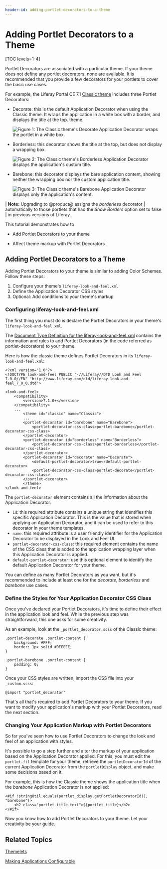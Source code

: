 ```yaml
---
header-id: adding-portlet-decorators-to-a-theme
---
```


# Adding Portlet Decorators to a Theme

[TOC levels=1-4]

Portlet Decorators are associated with a particular theme. If your theme
does not define any portlet decorators, none are available. It is recommended
that you provide a few decorators for your portlets to cover the basic use
cases.

For example, the Liferay Portal CE 7.1 
[Classic theme](https://github.com/liferay/liferay-portal/tree/7.1.x/modules/apps/frontend-theme/frontend-theme-classic)
includes three Portlet Decorators:

-   Decorate: this is the default Application Decorator when using the Classic 
    theme. It wraps the application in a white box with a border, and displays
    the title at the top. theme.

    ![Figure 1: The Classic theme's Decorate Application Decorator wraps the portlet in a white box.](../../../../images/application-decorator-decorate.png)

-   Borderless: this decorator shows the title at the top, but does not display
    a wrapping box.

    ![Figure 2: The Classic theme's Borderless Application Decorator displays the application's custom title.](../../../../images/application-decorator-borderless.png)

-   Barebone: this decorator displays the bare application content, showing 
    neither the wrapping box nor the custom application title. 

    ![Figure 3: The Classic theme's Barebone Application Decorator displays only the application's content.](../../../../images/application-decorator-barebone.png)

| **Note:** Upgrading to @product@ assigns the *borderless* decorator
| automatically to those portlets that had the *Show Borders* option set to false
| in previous versions of Liferay.

This tutorial demonstrates how to

- Add Portlet Decorators to your theme

- Affect theme markup with Portlet Decorators

## Adding Portlet Decorators to a Theme

Adding Portlet Decorators to your theme is similar to adding Color Schemes. Follow these steps:

1.  Configure your theme's `liferay-look-and-feel.xml`
2.  Define the Application Decorator CSS styles
3.  Optional: Add conditions to your theme's markup

### Configuring liferay-look-and-feel.xml

The first thing you must do is declare the Portlet Decorators in your theme's
`liferay-look-and-feel.xml`.

The 
[Document Type Definition for the liferay-look-and-feel.xml](@platform-ref@/7.1-latest/definitions/liferay-look-and-feel_7_0_0.dtd.html#portlet-decorator)
contains the information and rules to add Portlet Decorators
(in the code referred as portlet-decorators) to your theme.

Here is how the classic theme defines Portlet Decorators in its
`liferay-look-and-feel.xml`:

    <?xml version="1.0"?>
    <!DOCTYPE look-and-feel PUBLIC "-//Liferay//DTD Look and Feel 7.0.0//EN" "http://www.liferay.com/dtd/liferay-look-and-feel_7_0_0.dtd">

    <look-and-feel>
	    <compatibility>
		    <version>7.1.0+</version>
	    </compatibility>
	    ...
            <theme id="classic" name="Classic">
		    ...
		    <portlet-decorator id="barebone" name="Barebone">
			    <portlet-decorator-css-class>portlet-barebone</portlet-decorator-css-class>
		    </portlet-decorator>
		    <portlet-decorator id="borderless" name="Borderless">
			    <portlet-decorator-css-class>portlet-borderless</portlet-decorator-css-class>
		    </portlet-decorator>
		    <portlet-decorator id="decorate" name="Decorate">
			    <default-portlet-decorator>true</default-portlet-decorator>
			    <portlet-decorator-css-class>portlet-decorate</portlet-decorator-css-class>
		    </portlet-decorator>
            </theme>
    </look-and-feel>

The `portlet-decorator` element contains all the information about the
Application Decorator:

-   `id`: this required attribute contains a unique string that identifies this
    specific Application Decorator. This is the value that is stored when
    applying an Application Decorator, and it can be used to refer to this
    decorator in your theme templates.
-   `name`: this required attribute is a user friendly identifier for the
    Application Decorator to be displayed in the Look and Feel UI.
-   `portlet-decorator-css-class`: this required element contains the name of 
    the CSS class that is added to the application wrapping layer when this
    Application Decorator is applied.
-   `default-portlet-decorator`: use this optional element to identify the 
    default Application Decorator for your theme.

You can define as many Portlet Decorators as you want, but it's recommended
to include at least one for the *decorate*, *borderless* and *barebone* use
cases.

### Define the Styles for Your Application Decorator CSS Class

Once you've declared your Portlet Decorators, it's time to define their effect 
in the application look and feel. While the previous step was straightforward, 
this one asks for some creativity.

As an example, look at the `_portlet_decorator.scss` of the Classic theme:

    .portlet-decorate .portlet-content {
	    background: #FFF;
	    border: 1px solid #DEEEEE;
    }

    .portlet-barebone .portlet-content {
	    padding: 0;
    }

Once your CSS styles are written, import the CSS file into your `_custom.scss`:

    @import "portlet_decorator"

That's all that's required to add Portlet Decorators to your theme. If you
want to modify your application's markup with your Portlet Decorators, read
the next section.

### Changing Your Application Markup with Portlet Decorators

So far you've seen how to use Portlet Decorators to change the look and feel
of an application with styles.

It's possible to go a step further and alter the markup of your application
based on the Application Decorator applied. For this, you must edit the
`portlet.ftl` template for your theme, retrieve the `portletDecoratorId` of the
current Application Decorator from the `portletDisplay` object, and make some
decisions based on it.

For example, this is how the Classic theme shows the application title when the
*barebone* Application Decorator is not applied:

    <#if !stringUtil.equals(portlet_display.getPortletDecoratorId(), "barebone")>
        <h2 class="portlet-title-text">${portlet_title}</h2>
    </#if>

Now you know how to add Portlet Decorators to your theme. Let your creativity
be your guide.

## Related Topics

[Themelets](/docs/7-1/tutorials/-/knowledge_base/t/creating-reusable-pieces-of-code-for-your-themes)

[Making Applications Configurable](/docs/7-1/tutorials/-/knowledge_base/t/making-applications-configurable)
